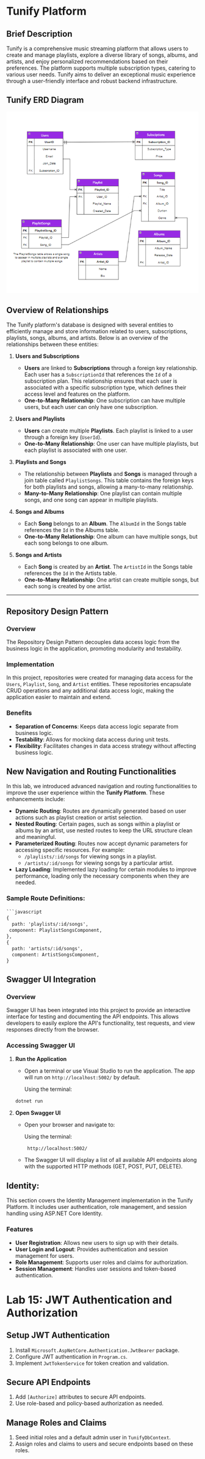 # Tunify Platform

## Brief Description

Tunify is a comprehensive music streaming platform that allows users to create and manage playlists, explore a diverse library of songs, albums, and artists, and enjoy personalized recommendations based on their preferences. The platform supports multiple subscription types, catering to various user needs. Tunify aims to deliver an exceptional music experience through a user-friendly interface and robust backend infrastructure.

## Tunify ERD Diagram

![Tunify ERD](TunifyPlatform/tunify.png)

## Overview of Relationships

The Tunify platform's database is designed with several entities to efficiently manage and store information related to users, subscriptions, playlists, songs, albums, and artists. Below is an overview of the relationships between these entities:

1. **Users and Subscriptions**
   - **Users** are linked to **Subscriptions** through a foreign key relationship. Each user has a `SubscriptionId` that references the `Id` of a subscription plan. This relationship ensures that each user is associated with a specific subscription type, which defines their access level and features on the platform.
   - **One-to-Many Relationship**: One subscription can have multiple users, but each user can only have one subscription.

2. **Users and Playlists**
   - **Users** can create multiple **Playlists**. Each playlist is linked to a user through a foreign key (`UserId`).
   - **One-to-Many Relationship**: One user can have multiple playlists, but each playlist is associated with one user.

3. **Playlists and Songs**
   - The relationship between **Playlists** and **Songs** is managed through a join table called `PlaylistSongs`. This table contains the foreign keys for both playlists and songs, allowing a many-to-many relationship.
   - **Many-to-Many Relationship**: One playlist can contain multiple songs, and one song can appear in multiple playlists.

4. **Songs and Albums**
   - Each **Song** belongs to an **Album**. The `AlbumId` in the Songs table references the `Id` in the Albums table.
   - **One-to-Many Relationship**: One album can have multiple songs, but each song belongs to one album.

5. **Songs and Artists**
   - Each **Song** is created by an **Artist**. The `ArtistId` in the Songs table references the `Id` in the Artists table.
   - **One-to-Many Relationship**: One artist can create multiple songs, but each song is created by one artist.


---


## Repository Design Pattern

### Overview
The Repository Design Pattern decouples data access logic from the business logic in the application, promoting modularity and testability.

### Implementation
In this project, repositories were created for managing data access for the `Users`, `Playlist`, `Song`, and `Artist` entities. These repositories encapsulate CRUD operations and any additional data access logic, making the application easier to maintain and extend.

### Benefits
- **Separation of Concerns**: Keeps data access logic separate from business logic.
- **Testability**: Allows for mocking data access during unit tests.
- **Flexibility**: Facilitates changes in data access strategy without affecting business logic.

## New Navigation and Routing Functionalities

In this lab, we introduced advanced navigation and routing functionalities to improve the user experience within the **Tunify Platform**. These enhancements include:

- **Dynamic Routing**: Routes are dynamically generated based on user actions such as playlist creation or artist selection.
- **Nested Routing**: Certain pages, such as songs within a playlist or albums by an artist, use nested routes to keep the URL structure clean and meaningful.
- **Parameterized Routing**: Routes now accept dynamic parameters for accessing specific resources. For example:
  - `/playlists/:id/songs` for viewing songs in a playlist.
  - `/artists/:id/songs` for viewing songs by a particular artist.
- **Lazy Loading**: Implemented lazy loading for certain modules to improve performance, loading only the necessary components when they are needed.

### Sample Route Definitions:
	```javascript
	{
	  path: 'playlists/:id/songs',
	 component: PlaylistSongsComponent,
	},
	{
	  path: 'artists/:id/songs',
	  component: ArtistSongsComponent,
	}

## Swagger UI Integration

### Overview
Swagger UI has been integrated into this project to provide an interactive interface for testing and documenting the API endpoints. This allows developers to easily explore the API's functionality, test requests, and view responses directly from the browser.

### Accessing Swagger UI

1. **Run the Application**
   - Open a terminal or use Visual Studio to run the application. The app will run on `http://localhost:5002/` by default.

	 Using the terminal:
	```bash
	dotnet run

2. **Open Swagger UI**
   - Open your browser and navigate to:
	
	   Using the terminal:
		```bash	
		 http://localhost:5002/

    - The Swagger UI will display a list of all available API endpoints along with the supported HTTP methods (GET, POST, PUT, DELETE).


## Identity:

This section covers the Identity Management implementation in the Tunify Platform. It includes user authentication, role management, and session handling using ASP.NET Core Identity.

### Features

- **User Registration**: Allows new users to sign up with their details.
- **User Login and Logout**: Provides authentication and session management for users.
- **Role Management**: Supports user roles and claims for authorization.
- **Session Management**: Handles user sessions and token-based authentication.

# Lab 15: JWT Authentication and Authorization

## Setup JWT Authentication
1. Install `Microsoft.AspNetCore.Authentication.JwtBearer` package.
2. Configure JWT authentication in `Program.cs`.
3. Implement `JwtTokenService` for token creation and validation.

## Secure API Endpoints
1. Add `[Authorize]` attributes to secure API endpoints.
2. Use role-based and policy-based authorization as needed.

## Manage Roles and Claims
1. Seed initial roles and a default admin user in `TunifyDbContext`.
2. Assign roles and claims to users and secure endpoints based on these roles.
